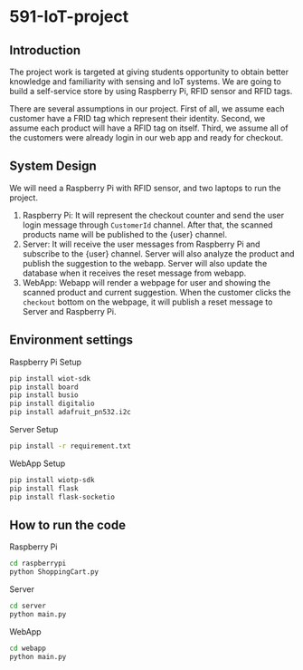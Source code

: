 # 591-IoT-project

## Introduction
The project work is targeted at giving students opportunity to obtain better knowledge and familiarity with sensing and IoT systems. We are going to build a self-service store by using Raspberry Pi, RFID sensor and RFID tags. 

There are several assumptions in our project. First of all, we assume each customer have a FRID tag which represent their identity. Second, we assume each product will have a RFID tag on itself. Third, we assume all of the customers were already login in our web app and ready for checkout.

## System Design
We will need a Raspberry Pi with RFID sensor, and two laptops to run the project.
1. Raspberry Pi: It will represent the checkout counter and send the user login message through `CustomerId` channel. After that, the scanned products name will be published to the {user} channel.
2. Server: It will receive the user messages from Raspberry Pi and subscribe to the {user} channel. Server will also analyze the product and publish the suggestion to the webapp. Server will also update the database when it receives the reset message from webapp.
3. WebApp: Webapp will render a webpage for user and showing the scanned product and current suggestion. When the customer clicks the `checkout` bottom on the webpage, it will publish a reset message to Server and Raspberry Pi. 

## Environment settings
Raspberry Pi Setup
```sh
pip install wiot-sdk
pip install board
pip install busio
pip install digitalio
pip install adafruit_pn532.i2c
```

Server Setup
```sh
pip install -r requirement.txt
```

WebApp Setup
```sh
pip install wiotp-sdk
pip install flask
pip install flask-socketio
```

## How to run the code
Raspberry Pi
```sh
cd raspberrypi
python ShoppingCart.py
```

Server
```sh
cd server
python main.py
```

WebApp
```sh
cd webapp
python main.py
```

